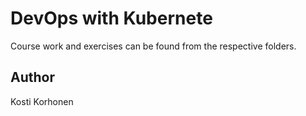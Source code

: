 # DevOps with Kubernete
Course work and exercises can be found from the respective folders.

## Author
Kosti Korhonen